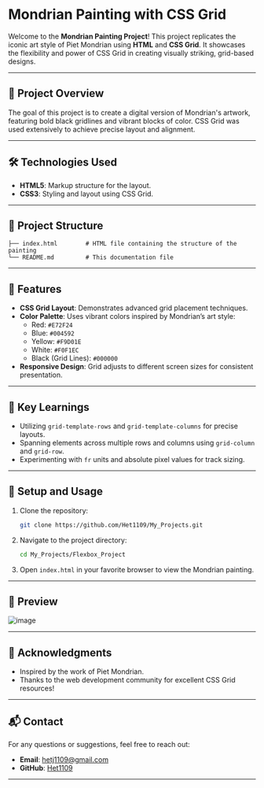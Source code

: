 # Mondrian Painting with CSS Grid

Welcome to the **Mondrian Painting Project**! This project replicates the iconic art style of Piet Mondrian using **HTML** and **CSS Grid**. It showcases the flexibility and power of CSS Grid in creating visually striking, grid-based designs.

---

## 🎨 Project Overview

The goal of this project is to create a digital version of Mondrian's artwork, featuring bold black gridlines and vibrant blocks of color. CSS Grid was used extensively to achieve precise layout and alignment.

---

## 🛠️ Technologies Used

- **HTML5**: Markup structure for the layout.
- **CSS3**: Styling and layout using CSS Grid.

---

## 📂 Project Structure

```plaintext
├── index.html        # HTML file containing the structure of the painting
└── README.md         # This documentation file
```

---

## 🚀 Features

- **CSS Grid Layout**: Demonstrates advanced grid placement techniques.
- **Color Palette**: Uses vibrant colors inspired by Mondrian’s art style:
  - Red: `#E72F24`
  - Blue: `#004592`
  - Yellow: `#F9D01E`
  - White: `#F0F1EC`
  - Black (Grid Lines): `#000000`
- **Responsive Design**: Grid adjusts to different screen sizes for consistent presentation.

---

## 🌟 Key Learnings

- Utilizing `grid-template-rows` and `grid-template-columns` for precise layouts.
- Spanning elements across multiple rows and columns using `grid-column` and `grid-row`.
- Experimenting with `fr` units and absolute pixel values for track sizing.

---

## 🔧 Setup and Usage

1. Clone the repository:
   ```bash
   git clone https://github.com/Het1109/My_Projects.git
   ```

2. Navigate to the project directory:
   ```bash
   cd My_Projects/Flexbox_Project
   ```

3. Open `index.html` in your favorite browser to view the Mondrian painting.

---

## 📸 Preview

![image](https://github.com/user-attachments/assets/d53f5b00-11e3-4381-9cf6-25d0c2decdb6)

---

## 🙌 Acknowledgments

- Inspired by the work of Piet Mondrian.
- Thanks to the web development community for excellent CSS Grid resources!

---

## 📬 Contact

For any questions or suggestions, feel free to reach out:
- **Email**: hetj1109@gmail.com
- **GitHub**: [Het1109](https://github.com/Het1109)

---
